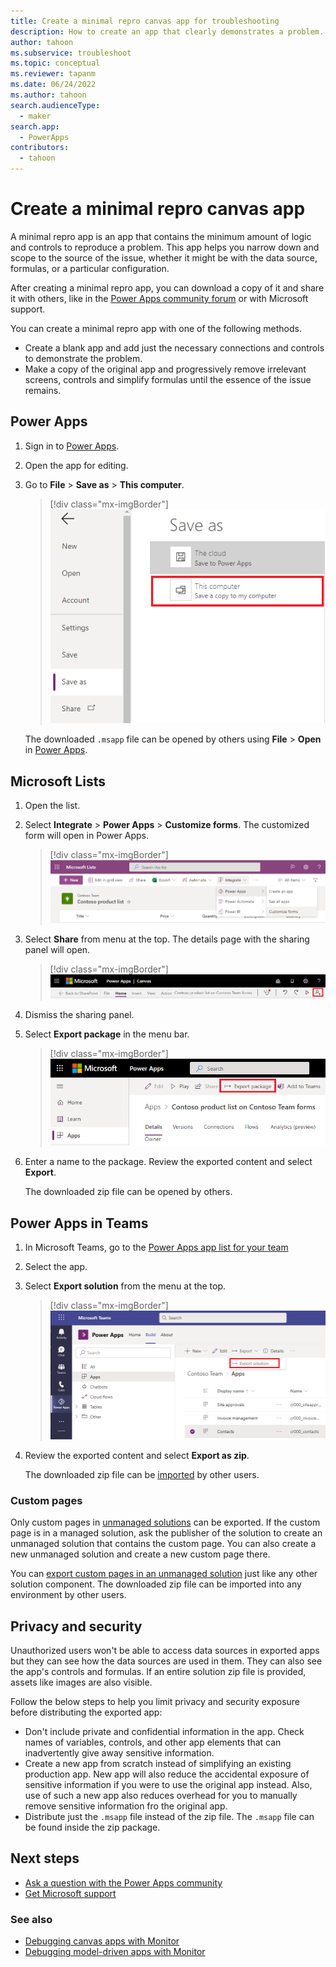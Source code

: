```yaml
---
title: Create a minimal repro canvas app for troubleshooting
description: How to create an app that clearly demonstrates a problem.
author: tahoon
ms.subservice: troubleshoot
ms.topic: conceptual
ms.reviewer: tapanm
ms.date: 06/24/2022
ms.author: tahoon
search.audienceType: 
  - maker
search.app: 
  - PowerApps
contributors:
  - tahoon
---
```



# Create a minimal repro canvas app

A minimal repro app is an app that contains the minimum amount of logic and controls to reproduce a problem. This app helps you narrow down and scope to the source of the issue, whether it might be with the data source, formulas, or a particular configuration.

After creating a minimal repro app, you can download a copy of it and share it with others, like in the [Power Apps community forum](https://powerusers.microsoft.com/t5/Power-Apps-Community/ct-p/PowerApps1) or with Microsoft support.

You can create a minimal repro app with one of the following methods.

- Create a blank app and add just the necessary connections and controls to demonstrate the problem.
- Make a copy of the original app and progressively remove irrelevant screens, controls and simplify formulas until the essence of the issue remains.

## Power Apps

1. Sign in to [Power Apps](https://make.powerapps.com/).

1. Open the app for editing.

1. Go to **File** > **Save as** > **This computer**.

    > [!div class="mx-imgBorder"]
    > ![Save menu in Power Apps Studio. The option "This computer" is highlighted.](media/minimal-canvas-app-repro/studio.png)

    The downloaded `.msapp` file can be opened by others using **File** > **Open** in [Power Apps](https://make.powerapps.com/).

## Microsoft Lists

1. Open the list.

1. Select **Integrate** > **Power Apps** > **Customize forms**. The customized form will open in Power Apps.

    > [!div class="mx-imgBorder"]
    > ![Power Apps menu in Microsoft List. The option "Customize forms" is highlighted.](media/minimal-canvas-app-repro/microsoft-list.png)

1. Select **Share** from menu at the top. The details page with the sharing panel will open.

    > [!div class="mx-imgBorder"]
    > ![Editing an app in studio. The icon button for "Share" is highlighted in the top menu bar.](media/minimal-canvas-app-repro/microsoft-list-studio.png)

1. Dismiss the sharing panel.

1. Select **Export package** in the menu bar.

    > [!div class="mx-imgBorder"]
    > ![App details screen. The command button for "Export package" is highlighted in the top menu bar.](media/minimal-canvas-app-repro/microsoft-list-maker-portal.png)

1. Enter a name to the package. Review the exported content and select **Export**.

    The downloaded zip file can be opened by others.

## Power Apps in Teams

1. In Microsoft Teams, go to the [Power Apps app list for your team](/power-apps/teams/manage-your-apps)

1. Select the app.

1. Select **Export solution** from the menu at the top.

    > [!div class="mx-imgBorder"]
    > ![App list screen. An app is selected and the command button for "Export package" is highlighted in the top menu bar.](media/minimal-canvas-app-repro/teams.png)

1. Review the exported content and select **Export as zip**.

    The downloaded zip file can be [imported](/power-apps/maker/canvas-apps/export-import-app#importing-a-canvas-app-package) by other users.

### Custom pages

Only custom pages in [unmanaged solutions](/power-platform/alm/solution-concepts-alm#managed-and-unmanaged-solutions#managed-and-unmanaged-solutions) can be exported. If the custom page is in a managed solution, ask the publisher of the solution to create an unmanaged solution that contains the custom page. You can also create a new unmanaged solution and create a new custom page there.

You can [export custom pages in an unmanaged solution](/power-apps/maker/data-platform/export-solutions) just like any other solution component. The downloaded zip file can be imported into any environment by other users.

## Privacy and security

Unauthorized users won't be able to access data sources in exported apps but they can see how the data sources are used in them. They can also see the app's controls and formulas. If an entire solution zip file is provided, assets like images are also visible.

Follow the below steps to help you limit privacy and security exposure before distributing the exported app:

- Don't include private and confidential information in the app. Check names of variables, controls, and other app elements that can inadvertently give away sensitive information.
- Create a new app from scratch instead of simplifying an existing production app. New app will also reduce the accidental exposure of sensitive information if you were to use the original app instead. Also, use of such a new app also reduces overhead for you to manually remove sensitive information fro the original app.
- Distribute just the `.msapp` file instead of the zip file. The `.msapp` file can be found inside the zip package.

## Next steps

- [Ask a question with the Power Apps community](https://powerusers.microsoft.com/t5/Power-Apps-Community/ct-p/PowerApps1)
- [Get Microsoft support](https://powerapps.microsoft.com/support/)

### See also

- [Debugging canvas apps with Monitor](/power-apps/maker/monitor-canvasapps)
- [Debugging model-driven apps with Monitor](/power-apps/maker/monitor-modelapps)
